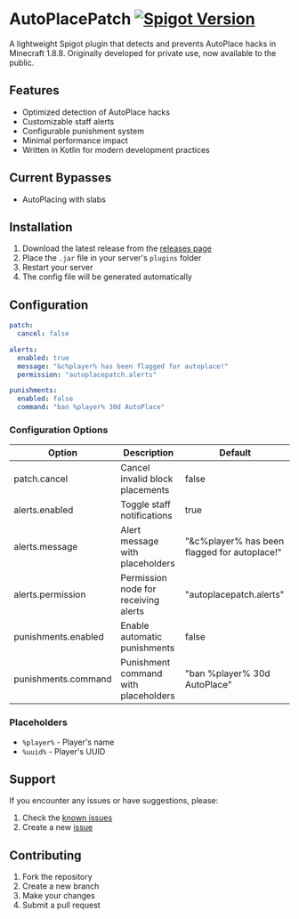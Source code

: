 # AutoPlacePatch [![Spigot Version](https://img.shields.io/badge/Spigot-1.8.8-orange.svg)](https://www.spigotmc.org/)
A lightweight Spigot plugin that detects and prevents AutoPlace hacks in Minecraft 1.8.8. Originally developed for private use, now available to the public.

## Features
- Optimized detection of AutoPlace hacks
- Customizable staff alerts
- Configurable punishment system
- Minimal performance impact
- Written in Kotlin for modern development practices

## Current Bypasses
- AutoPlacing with slabs

## Installation
1. Download the latest release from the [releases page](https://github.com/quadflame/AutoPlacePatch/releases)
2. Place the `.jar` file in your server's `plugins` folder
3. Restart your server
4. The config file will be generated automatically

## Configuration
```yaml
patch:
  cancel: false

alerts:
  enabled: true
  message: "&c%player% has been flagged for autoplace!"
  permission: "autoplacepatch.alerts"

punishments:
  enabled: false
  command: "ban %player% 30d AutoPlace"
```

### Configuration Options
| Option              | Description                          | Default                                      |
|---------------------|--------------------------------------|----------------------------------------------|
| patch.cancel        | Cancel invalid block placements      | false                                        |
| alerts.enabled      | Toggle staff notifications           | true                                         |
| alerts.message      | Alert message with placeholders      | "&c%player% has been flagged for autoplace!" |
| alerts.permission   | Permission node for receiving alerts | "autoplacepatch.alerts"                      |
| punishments.enabled | Enable automatic punishments         | false                                        |
| punishments.command | Punishment command with placeholders | "ban %player% 30d AutoPlace"                 |

### Placeholders
- `%player%` - Player's name
- `%uuid%` - Player's UUID

## Support
If you encounter any issues or have suggestions, please:
1. Check the [known issues](https://github.com/quadflame/AutoPlacePatch/issues)
2. Create a new [issue](https://github.com/quadflame/AutoPlacePatch/issues/new)

## Contributing
1. Fork the repository
2. Create a new branch
3. Make your changes
4. Submit a pull request
